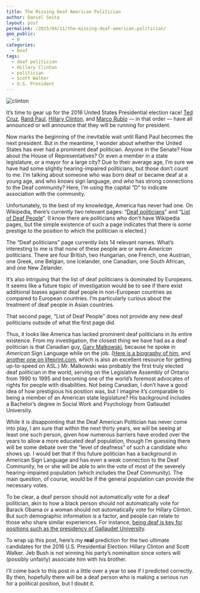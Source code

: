 ```yaml
---
title: The Missing Deaf American Politician
author: Daniel Seita
layout: post
permalink: /2015/04/11/the-missing-deaf-american-politician/
geo_public:
  - 0
categories:
  - Deaf
tags:
  - deaf politician
  - Hillary Clinton
  - politician
  - Scott Walker
  - U.S. President
---
```


<img src="{{site.url}}/assets/dem-2016-clinton-banner.jpg" alt="clinton">

It&#8217;s time to gear up for the 2016 United States Presidential election race! [Ted Cruz][2],
[Rand Paul][3], [Hillary Clinton][4], and [Marco Rubio][5] &#8212; in that order &#8212; have all
announced or will announce that they will be running for president.

Now marks the beginning of the inevitable wait until Rand Paul becomes the next president. But in
the meantime, I wonder about whether the United States has ever had a prominent deaf politician.
Anyone in the Senate? How about the House of Representatives? Or even a member in a state
legislature, or a mayor for a large city? Due to their average age, I&#8217;m sure we have had some
slightly hearing-impaired politicians, but those don&#8217;t count to me. I&#8217;m talking about
someone who was born deaf or became deaf at a young age, and who knows sign language, *and* who has
strong connections to the Deaf community? Here, I&#8217;m using the capital &#8220;D&#8221; to
indicate association with the community.

Unfortunately, to the best of my knowledge, America has never had one. On Wikipedia, there&#8217;s
currently two relevant pages: &#8220;[Deaf politicians][6]&#8221; and &#8220;[List of Deaf
People][7]&#8220;. (I know there are politicians who don&#8217;t have Wikipedia pages, but the
simple existence of such a page indicates that there is *some* prestige to the position to which the
politician is elected.)

The &#8220;Deaf politicians&#8221; page currently lists 14 relevant names. What&#8217;s interesting
to me is that *none* of these people are or were *American* politicians. There are four British, two
Hungarian, one French, one Austrian, one Greek, one Belgian, one Icelander, one Canadian, one South
African, and one New Zelander.

It&#8217;s also intriguing that the list of deaf politicians is dominated by Europeans. It seems
like a future topic of investigation would be to see if there exist additional biases against deaf
people in non-European countries as compared to European countries. I&#8217;m particularly curious
about the treatment of deaf people in Asian countries.

That second page, &#8220;List of Deaf People&#8221; does not provide any new deaf politicians
outside of what the first page did.

Thus, it looks like America has lacked prominent deaf politicians in its entire existence. From my
investigation, the closest thing we have had as a deaf politician is that Canadian guy, [Gary
Malkowski][8], because he spoke in *American* Sign Language while on the job. ([Here is a biography
of him][9], and [another one on lifeprint.com][10], which is also an excellent resource for getting
up-to-speed on ASL.) Mr. Malkowski was probably the first truly elected deaf politician in the
world, serving on the Legislative Assembly of Ontario from 1990 to 1995 and becoming one of the
world&#8217;s foremost advocates of rights for people with disabilities. Not being Canadian, I
don&#8217;t have a good idea of how prestigious his position was, but I imagine it&#8217;s
comparable to being a member of an American state legislature? His background includes a
Bachelor&#8217;s degree in Social Work and Psychology from Gallaudet University.

While it is disappointing that the Deaf American Politician has never come into play, I am sure that
within the next thirty years, we will be seeing at least one such person, given how numerous
barriers have eroded over the years to allow a more educated deaf population, though I&#8217;m
guessing there will be some debate over the &#8220;level of deafness&#8221; of such a candidate who
shows up. I would bet that if this future politician has a background in American Sign Language and
has even a weak connection to the Deaf Community, he or she will be able to win the vote of most of
the severely hearing-impaired population (which includes the Deaf Community). The main question, of
course, would be if the general population can provide the necessary votes.

To be clear, a deaf person should not automatically vote for a deaf politician, akin to how a black
person should not automatically vote for Barack Obama or a woman should not automatically vote for
Hillary Clinton. But such demographic information *is* a factor, and people can relate to those who
share similar experiences. For instance, [being deaf is key for positions such as the presidency of
Gallaudet University][11].

To wrap up this post, here&#8217;s my **real** prediction for the two ultimate candidates for the
2016 U.S. Presidential Election: Hillary Clinton and Scott Walker. Jeb Bush is not winning his
party&#8217;s nomination since voters will (possibly unfairly) associate him with his brother.

I&#8217;ll come back to this post in a little over a year to see if I predicted correctly. By then,
hopefully there will be a deaf person who is making a serious run for a political position, but I
doubt it.

 [1]: https://seitad.files.wordpress.com/2015/04/dem-2016-clinton-banner.jpg
 [2]: http://fivethirtyeight.com/datalab/ted-cruz-is-late-to-the-party/
 [3]: http://fivethirtyeight.com/features/rand-paul-is-losing-his-fathers-base/
 [4]: http://fivethirtyeight.com/features/the-hillary-clinton-steamroller-rumbles-to-life/
 [5]: http://fivethirtyeight.com/features/marco-rubio-and-the-pareto-frontier/
 [6]: http://en.wikipedia.org/wiki/Category:Deaf_politicians
 [7]: http://en.wikipedia.org/wiki/List_of_deaf_people
 [8]: http://en.wikipedia.org/wiki/Gary_Malkowski
 [9]: http://www.lco-cdo.org/en/gary-malkowski
 [10]: http://www.lifeprint.com/asl101/topics/malkowski-gary.htm
 [11]: https://seitad.wordpress.com/2015/01/11/gallaudet-university-is-searching-for-a-president/
